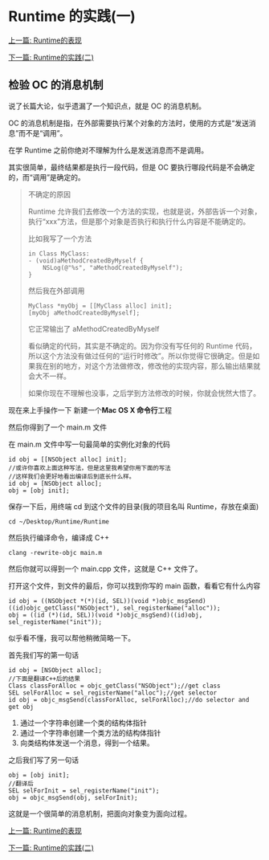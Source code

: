 # Runtime 的实践(一)

[上一篇: Runtime的表现](https://github.com/Magic-Unique/Runtime/blob/master/C.Runtime的表现.md)

[下一篇: Runtime的实践(二)](https://github.com/Magic-Unique/Runtime/blob/master/E.2.Runtime的实践(二).md)

## 检验 OC 的消息机制
说了长篇大论，似乎遗漏了一个知识点，就是 OC 的消息机制。

OC 的消息机制是指，在外部需要执行某个对象的方法时，使用的方式是“发送消息”而不是“调用”。

在学 Runtime 之前你绝对不理解为什么是发送消息而不是调用。

其实很简单，最终结果都是执行一段代码，但是 OC 要执行哪段代码是不会确定的，而“调用”是确定的。

> 不确定的原因
> 
> Runtime 允许我们去修改一个方法的实现，也就是说，外部告诉一个对象，执行“xxx”方法，但是那个对象是否执行和执行什么内容是不能确定的。
> 
> 比如我写了一个方法
> 
> ```
> in Class MyClass:
> - (void)aMethodCreatedByMyself {
>     NSLog(@"%s", "aMethodCreatedByMyself");
> }
> ```
> 
> 然后我在外部调用
> 
> ```
> MyClass *myObj = [[MyClass alloc] init];
> [myObj aMethodCreatedByMyself];
> ```
> 
> 它正常输出了 aMethodCreatedByMyself
> 
> 看似确定的代码，其实是不确定的。因为你没有写任何的 Runtime 代码，所以这个方法没有做过任何的“运行时修改”。所以你觉得它很确定。但是如果我在别的地方，对这个方法做修改，修改他的实现内容，那么输出结果就会大不一样。
> 
> 如果你现在不理解也没事，之后学到方法修改的时候，你就会恍然大悟了。
> 


现在来上手操作一下
新建一个**Mac OS X 命令行**工程

然后你得到了一个 main.m 文件

在 main.m 文件中写一句最简单的实例化对象的代码

```
id obj = [[NSObject alloc] init];
//或许你喜欢上面这种写法，但是这里我希望你用下面的写法
//这样我们会更好地看出编译后到底长什么样。
id obj = [NSObject alloc];
obj = [obj init];
```

保存一下后，用终端 cd 到这个文件的目录(我的项目名叫 Runtime，存放在桌面)

```
cd ~/Desktop/Runtime/Runtime
```

然后执行编译命令，编译成 C++

```
clang -rewrite-objc main.m
```

然后你就可以得到一个 main.cpp 文件，这就是 C++ 文件了。

打开这个文件，到文件的最后，你可以找到你写的 main 函数，看看它有什么内容

```
id obj = ((NSObject *(*)(id, SEL))(void *)objc_msgSend)((id)objc_getClass("NSObject"), sel_registerName("alloc"));
obj = ((id (*)(id, SEL))(void *)objc_msgSend)((id)obj, sel_registerName("init"));
```

似乎看不懂，我可以帮他稍微简略一下。

首先我们写的第一句话

```
id obj = [NSObject alloc];
//下面是翻译C++后的结果
Class classForAlloc = objc_getClass("NSObject");//get class
SEL selForAlloc = sel_registerName("alloc");//get selector
id obj = objc_msgSend(classForAlloc, selForAlloc);//do selector and get obj

```

1. 通过一个字符串创建一个类的结构体指针
2. 通过一个字符串创建一个类方法的结构体指针
3. 向类结构体发送一个消息，得到一个结果。

之后我们写了另一句话

```
obj = [obj init];
//翻译后
SEL selForInit = sel_registerName("init");
obj = objc_msgSend(obj, selForInit);
```
这就是一个很简单的消息机制，把面向对象变为面向过程。

[上一篇: Runtime的表现](https://github.com/Magic-Unique/Runtime/blob/master/C.Runtime的表现.md)

[下一篇: Runtime的实践(二)](https://github.com/Magic-Unique/Runtime/blob/master/E.2.Runtime的实践(二).md)

